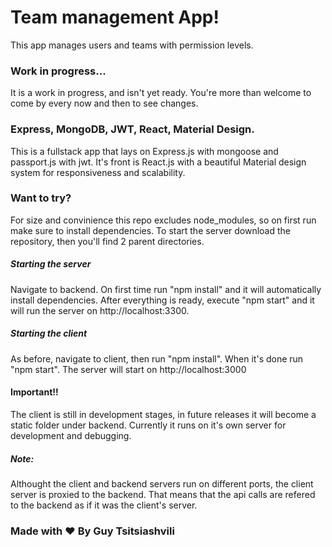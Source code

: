 # Team management App!
This app manages users and teams with permission levels.

### Work in progress...
It is a work in progress, and isn't yet ready. 
You're more than welcome to come by every now and then to see changes.

### Express, MongoDB, JWT, React, Material Design.
This is a fullstack app that lays on Express.js with mongoose and passport.js with jwt.
It's front is React.js with a beautiful Material design system for responsiveness and scalability.

### Want to try?
For size and convinience this repo excludes node_modules, so on first run make sure to install dependencies.
To start the server download the repository, then you'll find 2 parent directories.

##### Starting the server
Navigate to backend. On first time run "npm install" and it will automatically install dependencies.
After everything is ready, execute "npm start" and it will run the server on http://localhost:3300.

##### Starting the client
As before, navigate to client, then run "npm install". When it's done run "npm start".
The server will start on http://localhost:3000

#### Important!!
The client is still in development stages, in future releases it will become a static folder under backend.
Currently it runs on it's own server for development and debugging.

##### Note:
Althought the client and backend servers run on different ports, the client server is proxied to the backend.
That means that the api calls are refered to the backend as if it was the client's server.


### Made with ❤  By Guy Tsitsiashvili


